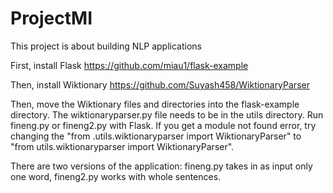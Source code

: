 # ProjectMI

This project is about building NLP applications

First, install Flask
https://github.com/miau1/flask-example

Then, install Wiktionary
https://github.com/Suyash458/WiktionaryParser

Then, move the Wiktionary files and directories into the flask-example directory. The wiktionaryparser.py file needs to be in the utils directory. Run fineng.py or fineng2.py with Flask. If you get a module not found error, try changing the "from .utils.wiktionaryparser import WiktionaryParser" to "from utils.wiktionaryparser import WiktionaryParser". 

There are two versions of the application: fineng.py takes in as input only one word, fineng2.py works with whole sentences. 
